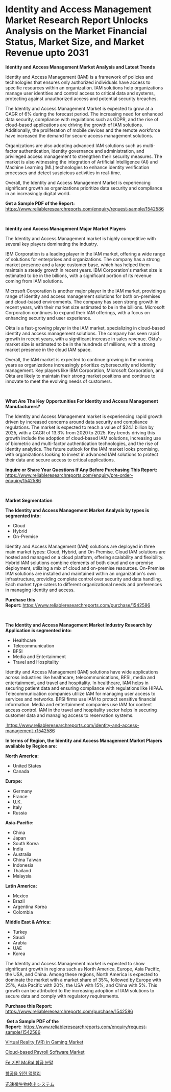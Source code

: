 <p><h1>Identity and Access Management Market Research Report Unlocks Analysis on the Market Financial Status, Market Size, and Market Revenue upto 2031</h1></p><p><strong>Identity and Access Management Market Analysis and Latest Trends</strong></p>
<p><p>Identity and Access Management (IAM) is a framework of policies and technologies that ensures only authorized individuals have access to specific resources within an organization. IAM solutions help organizations manage user identities and control access to critical data and systems, protecting against unauthorized access and potential security breaches.</p><p>The Identity and Access Management Market is expected to grow at a CAGR of 6% during the forecast period. The increasing need for enhanced data security, compliance with regulations such as GDPR, and the rise of cloud-based applications are driving the growth of IAM solutions. Additionally, the proliferation of mobile devices and the remote workforce have increased the demand for secure access management solutions.</p><p>Organizations are also adopting advanced IAM solutions such as multi-factor authentication, identity governance and administration, and privileged access management to strengthen their security measures. The market is also witnessing the integration of Artificial Intelligence (AI) and Machine Learning (ML) technologies to enhance identity verification processes and detect suspicious activities in real-time.</p><p>Overall, the Identity and Access Management Market is experiencing significant growth as organizations prioritize data security and compliance in an increasingly digital world.</p></p>
<p><strong>Get a Sample PDF of the Report:&nbsp;</strong> <a href="https://www.reliableresearchreports.com/enquiry/request-sample/1542586">https://www.reliableresearchreports.com/enquiry/request-sample/1542586</a></p>
<p>&nbsp;</p>
<p><strong>Identity and Access Management Major Market Players</strong></p>
<p><p>The Identity and Access Management market is highly competitive with several key players dominating the industry. </p><p>IBM Corporation is a leading player in the IAM market, offering a wide range of solutions for enterprises and organizations. The company has a strong market presence and a large customer base, which has helped them maintain a steady growth in recent years. IBM Corporation's market size is estimated to be in the billions, with a significant portion of its revenue coming from IAM solutions.</p><p>Microsoft Corporation is another major player in the IAM market, providing a range of identity and access management solutions for both on-premises and cloud-based environments. The company has seen strong growth in recent years, with their market size estimated to be in the billions. Microsoft Corporation continues to expand their IAM offerings, with a focus on enhancing security and user experience.</p><p>Okta is a fast-growing player in the IAM market, specializing in cloud-based identity and access management solutions. The company has seen rapid growth in recent years, with a significant increase in sales revenue. Okta's market size is estimated to be in the hundreds of millions, with a strong market presence in the cloud IAM space.</p><p>Overall, the IAM market is expected to continue growing in the coming years as organizations increasingly prioritize cybersecurity and identity management. Key players like IBM Corporation, Microsoft Corporation, and Okta are likely to maintain their strong market positions and continue to innovate to meet the evolving needs of customers.</p></p>
<p>&nbsp;</p>
<p><strong>What Are The Key Opportunities For Identity and Access Management Manufacturers?</strong></p>
<p><p>The Identity and Access Management market is experiencing rapid growth driven by increased concerns around data security and compliance regulations. The market is expected to reach a value of $24.1 billion by 2025, with a CAGR of 13.3% from 2020 to 2025. Key trends driving this growth include the adoption of cloud-based IAM solutions, increasing use of biometric and multi-factor authentication technologies, and the rise of identity analytics. The future outlook for the IAM market looks promising, with organizations looking to invest in advanced IAM solutions to protect their data and secure access to critical applications.</p></p>
<p><strong>Inquire or Share Your Questions If Any Before Purchasing This Report:</strong> <a href="https://www.reliableresearchreports.com/enquiry/pre-order-enquiry/1542586">https://www.reliableresearchreports.com/enquiry/pre-order-enquiry/1542586</a></p>
<p>&nbsp;</p>
<p><strong>Market Segmentation</strong></p>
<p><strong>The Identity and Access Management Market Analysis by types is segmented into:</strong></p>
<p><ul><li>Cloud</li><li>Hybrid</li><li>On-Premise</li></ul></p>
<p><p>Identity and Access Management (IAM) solutions are deployed in three main market types: Cloud, Hybrid, and On-Premise. Cloud IAM solutions are hosted and managed on a cloud platform, offering scalability and flexibility. Hybrid IAM solutions combine elements of both cloud and on-premise deployment, utilizing a mix of cloud and on-premise resources. On-Premise IAM solutions are installed and maintained within an organization's own infrastructure, providing complete control over security and data handling. Each market type caters to different organizational needs and preferences in managing identity and access.</p></p>
<p><strong>Purchase this Report:&nbsp;</strong><a href="https://www.reliableresearchreports.com/purchase/1542586">https://www.reliableresearchreports.com/purchase/1542586</a></p>
<p>&nbsp;</p>
<p><strong>The Identity and Access Management Market Industry Research by Application is segmented into:</strong></p>
<p><ul><li>Healthcare</li><li>Telecommunication</li><li>BFSI</li><li>Media and Entertainment</li><li>Travel and Hospitality</li></ul></p>
<p><p>Identity and Access Management (IAM) solutions have wide applications across industries like healthcare, telecommunications, BFSI, media and entertainment, and travel and hospitality. In healthcare, IAM helps in securing patient data and ensuring compliance with regulations like HIPAA. Telecommunication companies utilize IAM for managing user access to services and networks. BFSI firms use IAM to protect sensitive financial information. Media and entertainment companies use IAM for content access control. IAM in the travel and hospitality sector helps in securing customer data and managing access to reservation systems.</p></p>
<p><a href="https://www.reliableresearchreports.com/identity-and-access-management-r1542586">&nbsp;https://www.reliableresearchreports.com/identity-and-access-management-r1542586</a></p>
<p><strong>In terms of Region, the Identity and Access Management Market Players available by Region are:</strong></p>
<p>
    <p> <strong> North America: </strong>
        <ul>
            <li>United States</li>
            <li>Canada</li>
        </ul>
        </p> 
    <p> <strong> Europe: </strong>
        <ul>
            <li>Germany</li>
            <li>France</li>
            <li>U.K.</li>
            <li>Italy</li>
            <li>Russia</li>
        </ul>
        </p> 
    <p> <strong> Asia-Pacific: </strong>
        <ul>
            <li>China</li>
            <li>Japan</li>
            <li>South Korea</li>
            <li>India</li>
            <li>Australia</li>
            <li>China Taiwan</li>
            <li>Indonesia</li>
            <li>Thailand</li>
            <li>Malaysia</li>
        </ul>
        </p> 
    <p> <strong> Latin America: </strong>
        <ul>
            <li>Mexico</li>
            <li>Brazil</li>
            <li>Argentina Korea</li>
            <li>Colombia</li>
        </ul>
        </p> 
    <p> <strong> Middle East & Africa: </strong>
        <ul>
            <li>Turkey</li>
            <li>Saudi</li>
            <li>Arabia</li>
            <li>UAE</li>
            <li>Korea</li>
        </ul>
    </p>
    </p>
<p><p>The Identity and Access Management market is expected to show significant growth in regions such as North America, Europe, Asia Pacific, the USA, and China. Among these regions, North America is expected to dominate the market with a market share of 35%, followed by Europe with 25%, Asia Pacific with 20%, the USA with 15%, and China with 5%. This growth can be attributed to the increasing adoption of IAM solutions to secure data and comply with regulatory requirements.</p></p>
<p><strong>Purchase this Report: </strong><a href="https://www.reliableresearchreports.com/purchase/1542586">https://www.reliableresearchreports.com/purchase/1542586</a></p>
<p>&nbsp;<strong>Get a Sample PDF of the Report:&nbsp;&nbsp;</strong><a href="https://www.reliableresearchreports.com/enquiry/request-sample/1542586">https://www.reliableresearchreports.com/enquiry/request-sample/1542586</a></p>
<p><strong></strong></p>
<p><p><a href="https://github.com/rakibtthstu9900/Market-Research-Report-List-2/blob/main/virtual-reality-vr-in-gaming-market.md">Virtual Reality (VR) in Gaming Market</a></p><p><a href="https://github.com/BobbyMartinebXfnV/Market-Research-Report-List-1/blob/main/cloud-based-payroll-software-market.md">Cloud-based Payroll Software Market</a></p><p><a href="https://github.com/admichael111/Market-Research-Report-List-2/blob/main/692114885954.md">Fe 기반 McRal 합금 분말</a></p><p><a href="https://github.com/msujons1512/Market-Research-Report-List-2/blob/main/646885785955.md">항공을 위한 맥랠리</a></p><p><a href="https://github.com/JessKilback/Market-Research-Report-List-2/blob/main/849343968788.md">迅速微生物検出システム</a></p></p>